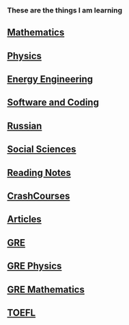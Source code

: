 ### These are the things I am learning

## [Mathematics](https://github.com/AAAlimjan/ComingBack/tree/master/Mathematics) 

## [Physics](https://github.com/AAAlimjan/stuff2019/tree/master/Physics) 

## [Energy Engineering](https://github.com/AAAlimjan/ComingBack/tree/master/EnergyEngineering)

## [Software and Coding](https://github.com/AAAlimjan/ComingBack/tree/master/Coding) 

## [Russian](https://github.com/AAAlimjan/ComingBack/tree/master/Studying%20Russian)

## [Social Sciences](https://github.com/AAAlimjan/ComingBack/tree/master/Social%20Sciences) 

## [Reading Notes](https://github.com/AAAlimjan/ComingBack/tree/master/Reading%20Challenge) 

## [CrashCourses](https://github.com/AAAlimjan/ComingBack/tree/master/CrashCourses) 

## [Articles](https://github.com/AAAlimjan/ComingBack/tree/master/Writings) 

## [GRE](https://github.com/AAAlimjan/ComingBack/tree/master/GRE) 

## [GRE Physics](https://github.com/AAAlimjan/ComingBack/tree/master/GRE%20Physics) 

## [GRE Mathematics](https://github.com/AAAlimjan/ComingBack/tree/master/GRE%20Mathematics)  

## [TOEFL](https://github.com/AAAlimjan/Study-Notes-2019/tree/master/TOEFL) 
